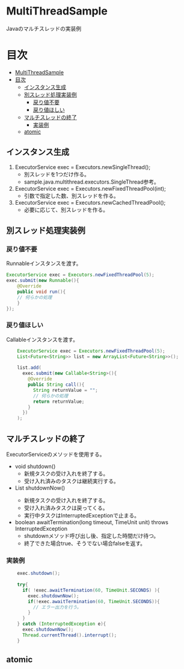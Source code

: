 # MultiThreadSample
Javaのマルチスレッドの実装例

# 目次

- [MultiThreadSample](#multithreadsample)
- [目次](#目次)
  - [インスタンス生成](#インスタンス生成)
  - [別スレッド処理実装例](#別スレッド処理実装例)
    - [戻り値不要](#戻り値不要)
    - [戻り値ほしい](#戻り値ほしい)
  - [マルチスレッドの終了](#マルチスレッドの終了)
    - [実装例](#実装例)
  - [atomic](#atomic)

## インスタンス生成
1. ExecutorService exec = Executors.newSingleThread();
     - 別スレッドを1つだけ作る。
     - sample.java.multithread.executors.SingleThread参考。
2. ExecutorService exec = Executors.newFixedThreadPool(int);
     - 引数で指定した数、別スレッドを作る。
3. ExecutorService exec = Executors.newCachedThreadPool();
     - 必要に応じて、別スレッドを作る。

## 別スレッド処理実装例

### 戻り値不要

Runnableインスタンスを渡す。

```java
ExecutorService exec = Executors.newFixedThreadPool(5);
exec.submit(new Runnable(){
    @Override
    public void run(){
    // 何らかの処理
    }
});
```

### 戻り値ほしい

Callableインスタンスを渡す。

```java
    ExecutorService exec = Executors.newFixedThreadPool(5);
    List<Future<String>> list = new ArrayList<Future<String>>();
    
    list.add(
      exec.submit(new Callable<String>(){
        @Override
        public String call(){
          String returnValue = "";
          // 何らかの処理
          return returnValue;
        }
      })
    );
```    


## マルチスレッドの終了

ExecutorServiceのメソッドを使用する。

- void shutdown()
    - 新規タスクの受け入れを終了する。
    - 受け入れ済みのタスクは継続実行する。
- List<Runnable> shutdownNow()
    - 新規タスクの受け入れを終了する。
    - 受け入れ済みタスクは戻ってくる。
    - 実行中タスクはInterruptedExceptionで止まる。
- boolean awaitTermination(long timeout, TimeUnit unit) throws InterruptedException
    - shutdownメソッド呼び出し後、指定した時間だけ待つ。
    - 終了できた場合true、そうでない場合falseを返す。

### 実装例

```java    
    exec.shutdown();
    
    try{
      if( !exec.awaitTermination(60, TimeUnit.SECONDS) ){
        exec.shutdownNow();
        if(!exec.awaitTermination(60, TimeUnit.SECONDS)){
          // エラー出力を行う。
        }
      }
    } catch (InterruptedException e){
      exec.shutdownNow();
      Thread.currentThread().interrupt();
    }
```

## atomic

